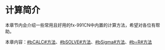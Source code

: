 # 计算简介

本章节内会介绍一些常用且好用的fx-991CN中内置的计算方法，希望对各位有帮助。

本章内容：[#bCALC#方法](docs/methods/calc.md)、[#bSOLVE#方法](docs/methods/solve.md)、[#bSigma#方法](docs/methods/sigma.md)、[#b÷R#方法](docs/methods/mod.md)